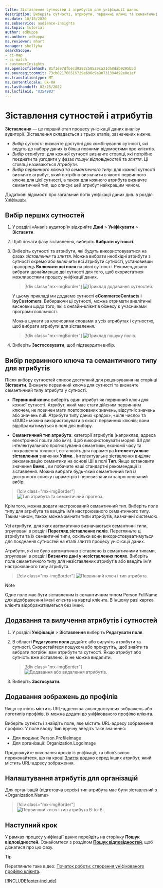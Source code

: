 ```yaml
---
title: Зіставлення сутностей і атрибутів для уніфікації даних
description: Виберіть сутності, атрибути, первинні ключі та семантичні типи для заставлення даних з уніфікованим профілем клієнта.
ms.date: 10/18/2020
ms.subservice: audience-insights
ms.topic: tutorial
author: adkuppa
ms.author: adkuppa
ms.reviewer: mhart
manager: shellyha
searchScope:
- ci-map
- ci-match
- customerInsights
ms.openlocfilehash: 81f1e97dfbecd9292c50529ca21da8dab9295b5d
ms.sourcegitcommit: 73cb021760516729e696c9a90731304d92e0e1ef
ms.translationtype: MT
ms.contentlocale: uk-UA
ms.lasthandoff: 02/25/2022
ms.locfileid: "8354983"
---
```

# <a name="map-entities-and-attributes"></a>Зіставлення сутностей і атрибутів

**Зіставлення** — це перший етап процесу уніфікації даних аналізу аудиторії. Зіставлення складається з трьох етапів, зазначених нижче.

- *Вибір сутності*: визначте доступні для комбінування сутності, які ведуть до набору даних із більш повними відомостями про клієнтів.
- *Вибір атрибута*: для кожної сутності визначте стовпці, які потрібно поєднати та узгодити у фазах *пошук відповідностей* та *злиття*. Ці стовпці називаються *Атрибути*.
- *Вибір первинного ключа та семантичного типу*: для кожної сутності визначте атрибут, який потрібно визначити в якості первинного ключа для цієї сутності, а також для кожного атрибута визначте семантичний тип, що описує цей атрибут найкращим чином.

Додаткові відомості про загальний потік уніфікації даних див. в розділі [Уніфікація](data-unification.md).

## <a name="select-the-first-entities"></a>Вибір перших сутностей

1. У розділі «Аналіз аудиторії» відкрийте **Дані** > **Уніфікувати** > **Зіставити**.

2. Щоб почати фазу зіставлення, виберіть **Вибрати сутності**.

3. Виберіть сутності та атрибути, які будуть використовуватися на фазах *зіставлення* та *злиття*. Можна вибрати необхідні атрибути з сутності окремо або включити всі атрибути сутності, установивши прапорець **Включити всі поля** на рівні сутності. Рекомендовано вибрати щонайменше дві сутності для того, щоб скористатися можливостями процесу уніфікації даних.

   > [!div class="mx-imgBorder"]
   > ![Приклад додавання сутностей.](media/data-manager-configure-map-add-entities-example.png "Приклад додавання сутностей")

   У цьому прикладі ми додаємо сутності **eCommerceContacts** і **loyCustomers**. Вибираючи ці сутності, можна отримати аналітичні висновки щодо того, які з онлайн-клієнтів бізнесу є учасниками програми лояльності.
   
   Можна шукати за ключовими словами в усіх атрибутах і сутностях, щоб вибрати атрибути для зіставлення.
   
     > [!div class="mx-imgBorder"]
   > ![Приклад пошуку полів.](media/data-manager-configure-map-search-fields-example.png "Приклад пошуку полів")

4. Виберіть **Застосовувати**, щоб підтвердити вибір.

## <a name="select-primary-key-and-semantic-type-for-attributes"></a>Вибір первинного ключа та семантичного типу для атрибутів

Після вибору сутностей список доступний для рецензування на сторінці **Зіставити**. Визначте первинний ключа для сутності та визначте семантичний типу атрибута у сутності.

- **Первинний ключ**: виберіть один атрибут як первинний ключ для кожної сутності. Атрибут, який має стати дійсним первинним ключем, не повинен мати повторюваних значень, відсутніх значень або значень null. Атрибути типу даних «рядок», «ціле число» та «GUID» можна використовувати в якості первинних ключів; вони відображатимуться в полі для вибору.

- **Семантичний тип атрибута**: категорії атрибутів (наприклад, адреса електронної пошти або ім’я). Щоб використовувати моделі ШІ для інтелектуального прогнозування семантики, економії часу та покращення точності, встановіть для параметра **Інтелектуальне зіставлення** значення **Увімк.**. Інтелектуальне зіставлення виділяє рекомендацію семантики на основі ШІ в полі **Тип**. Якщо встановити значення **Вимк.**, ви побачите наші стандартні рекомендації із зіставлення. Можна вибрати будь-який семантичний тип із доступного списку параметрів і перевизначити запропонований вибір.

> [!div class="mx-imgBorder"]
> ![Тип атрибута та семантичний прогноз.](media/data-manager-configure-map-add-attributes-semantic-prediction.png "Тип атрибута та семантичний прогноз")

Крім того, можна додати настроюваний семантичний тип. Виберіть поле типу для атрибута та введіть ім’я настроюваного семантичного типу. Таким чином, також можна змінити типи атрибутів, визначені системою.

Усі атрибути, для яких автоматично визначаються семантичні типи, згруповані в розділі **Перегляд зіставлених полів**. Перегляньте ці атрибути та їх семантичні типи, оскільки вони використовуватимуться для поєднання сутностей на етапі злиття процесу уніфікації даних.

Атрибути, які не було автоматично зіставлено із семантичними типами, згруповані в розділі **Визначте дані у незіставлених полях**. Виберіть поле семантичного типу для незіставлених атрибутів або введіть ім'я настроюваного типу атрибута.

> [!div class="mx-imgBorder"]
> ![Первинний ключ і тип атрибута.](media/data-manager-configure-map-add-attributes.png "Первинний ключ і тип атрибута")

> [!NOTE]
> Одне поле має бути зіставленим із семантичним типом Person.FullName для відображення імені клієнта на картці клієнта. В іншому разі картка клієнта відображатиметься без імені. 

## <a name="add-and-remove-attributes-and-entities"></a>Додавання та вилучення атрибутів і сутностей

1. У розділі **Уніфікація** > **Зіставлення** виберіть **Редагувати поля**.

2. В області **Редагувати поля** додайте або вилучіть атрибути та сутності. Скористайтеся пошуком або прокрутіть, щоб знайти та вибрати потрібні вам атрибути та сутності. Якщо атрибут або сутність вже зіставлено, їх не можна видалити.

   > [!div class="mx-imgBorder"]
   > ![Додавання або видалення атрибутів.](media/configure-data-map-edit.png "Додавання або видалення атрибутів")

3. Виберіть **Застосувати**.

## <a name="add-images-to-profiles"></a>Додавання зображень до профілів

Якщо сутність містить URL-адреси загальнодоступних зображень або логотипів профілів, їх можна додати до уніфікованого профілю клієнта.

Виберіть сутність і знайдіть поле, яке містить URL-адресу зображення профілю. У поле вводу **Тип** вручну введіть таке значення: 
- Для людини: Person.ProfileImage
- Для організації: Organization.LogoImage

Продовжуйте виконання кроків із уніфікації, та обов’язково переконайтеся, що на кроці [Злиття](merge-entities.md) додано серед інших атрибут, який містить URL-адресу зображення.

## <a name="set-attributes-for-organizations"></a>Налаштування атрибутів для організацій

Для організацій (підготовча версія) тип атрибута має бути зіставлений з «Organization.Name»
> [!div class="mx-imgBorder"]
> ![Первинний ключ і тип атрибута B-to-B.](media/configure-data-map-edit-b2b.png "Первинний ключ і тип атрибута B-to-B")

## <a name="next-step"></a>Наступний крок

У рамках процесу уніфікації даних перейдіть на сторінку **Пошук відповідностей**. Ознайомтеся з розділом [**Пошук відповідностей**](match-entities.md), щоб дізнатися про цю фазу.

> [!TIP]
> Перегляньте таке відео: [Початок роботи: створення уніфікованого профілю клієнта](https://youtu.be/oBfGEhucAxs).


[!INCLUDE[footer-include](../includes/footer-banner.md)]
